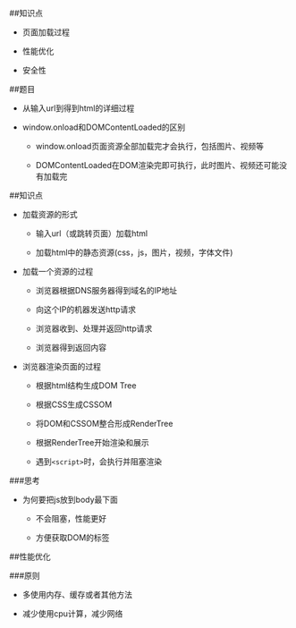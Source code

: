 ##知识点

- 页面加载过程

- 性能优化

- 安全性



##题目

- 从输入url到得到html的详细过程

- window.onload和DOMContentLoaded的区别

    - window.onload页面资源全部加载完才会执行，包括图片、视频等

    - DOMContentLoaded在DOM渲染完即可执行，此时图片、视频还可能没有加载完



##知识点

- 加载资源的形式

    - 输入url（或跳转页面）加载html
    
    - 加载html中的静态资源(css，js，图片，视频，字体文件)


- 加载一个资源的过程

    - 浏览器根据DNS服务器得到域名的IP地址
    
    - 向这个IP的机器发送http请求
    
    - 浏览器收到、处理并返回http请求
    
    - 浏览器得到返回内容


- 浏览器渲染页面的过程

    - 根据html结构生成DOM Tree
    
    - 根据CSS生成CSSOM
    
    - 将DOM和CSSOM整合形成RenderTree
    
    - 根据RenderTree开始渲染和展示
    
    - 遇到`<script>`时，会执行并阻塞渲染






###思考

- 为何要把js放到body最下面

    - 不会阻塞，性能更好
    
    - 方便获取DOM的标签





##性能优化


###原则

- 多使用内存、缓存或者其他方法

- 减少使用cpu计算，减少网络














